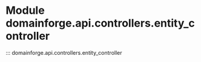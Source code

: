 # Module domainforge.api.controllers.entity_controller

::: domainforge.api.controllers.entity_controller